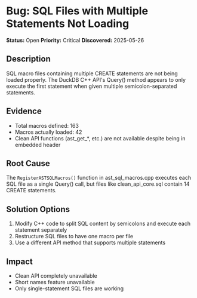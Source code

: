 # Bug: SQL Files with Multiple Statements Not Loading

**Status:** Open
**Priority:** Critical
**Discovered:** 2025-05-26

## Description
SQL macro files containing multiple CREATE statements are not being loaded properly. The DuckDB C++ API's Query() method appears to only execute the first statement when given multiple semicolon-separated statements.

## Evidence
- Total macros defined: 163
- Macros actually loaded: 42
- Clean API functions (ast_get_*, etc.) are not available despite being in embedded header

## Root Cause
The `RegisterASTSQLMacros()` function in ast_sql_macros.cpp executes each SQL file as a single Query() call, but files like clean_api_core.sql contain 14 CREATE statements.

## Solution Options
1. Modify C++ code to split SQL content by semicolons and execute each statement separately
2. Restructure SQL files to have one macro per file
3. Use a different API method that supports multiple statements

## Impact
- Clean API completely unavailable
- Short names feature unavailable
- Only single-statement SQL files are working